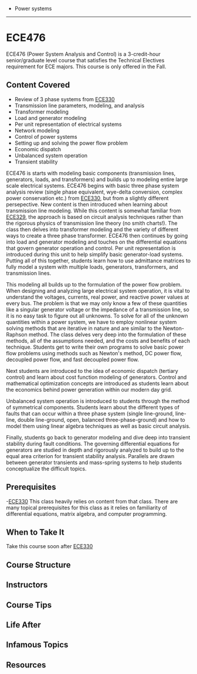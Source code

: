 - Power systems
---
# ECE476

ECE476 (Power System Analysis and Control) is a 3-credit-hour senior/graduate level course that satisfies the Technical Electives requirement for ECE majors. This course is only offered in the Fall.


## Content Covered


- Review of 3 phase systems from [ECE330](ECE330.md)
- Transmission line parameters, modeling, and analysis
- Transformer modeling
- Load and generator modeling
- Per unit representation of electrical systems
- Network modeling
- Control of power systems
- Setting up and solving the power flow problem
- Economic dispatch
- Unbalanced system operation
- Transient stability

ECE476 is starts with modeling basic components (transmission lines, generators, loads, and transformers) and builds up to modeling entire large scale electrical systems. ECE476 begins with basic three phase system analysis review (single phase equivalent, wye-delta conversion, complex power conservation etc.) from [ECE330](ECE330.md), but from a slightly different persepective. New content is then introduced when learning about transmission line modeling. While this content is somewhat familiar from [ECE329](ECE329.md), the approach is based on circuit analysis techniques rather than the rigorous physics of transmission line theory (no smith charts!). The class then delves into transformer modeling and the variety of different ways to create a three phase transformer. ECE476 then continues by going into load and generator modeling and touches on the differential equations that govern generator operation and control. Per unit representation is introduced during this unit to help simplify basic generator-load systems. Putting all of this together, students learn how to use admittance matrices to fully model a system with multiple loads, generators, transformers, and transmission lines. 

This modeling all builds up to the formulation of the power flow problem. When designing and analyzing large electrical system operation, it is vital to understand the voltages, currents, real power, and reactive power values at every bus. The problem is that we may only know a few of these quantities like a singular generator voltage or the impedance of a transmission line, so it is no easy task to figure out all unknowns. To solve for all of the unknown quantities within a power system, we have to employ nonlinear system solving methods that are iterative in nature and are similar to the Newton-Raphson method. The class delves very deep into the formulation of these methods, all of the assumptions needed, and the costs and benefits of each technique. Students get to write their own programs to solve basic power flow problems using methods such as Newton's method, DC power flow, decoupled power flow, and fast decoupled power flow. 

Next students are introduced to the idea of economic dispatch (tertiary control) and learn about cost function modeling of generators. Control and mathematical optimization concepts are introduced as students learn about the economics behind power generation within our modern day grid. 

Unbalanced system operation is introduced to students through the method of symmetrical components. Students learn about the different types of faults that can occur within a three phase system (single line-ground, line-line, double line-ground, open, balanced three-phase-ground) and how to model them using linear algebra techniques as well as basic circuit analysis. 

Finally, students go back to generator modeling and dive deep into transient stability during fault conditions. The governing differential equations for generators are studied in depth and rigorously analyzed to build up to the equal area criterion for transient stability analysis. Parallels are drawn between generator transients and mass-spring systems to help students conceptualize the difficult topics. 
## Prerequisites
-[ECE330](ECE330.md)
This class heavily relies on content from that class. There are many topical prerequisites for this class as it relies on familiarity of differential equations, matrix algebra, and computer programming. 
## When to Take It
Take this course soon after [ECE330](ECE330.md)
## Course Structure



## Instructors



## Course Tips



## Life After



## Infamous Topics



## Resources

